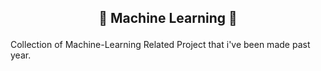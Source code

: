 ## <p align=center> 🤖 Machine Learning 🤖
Collection of Machine-Learning Related Project that i've been made past year.
